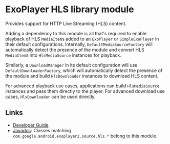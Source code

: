# ExoPlayer HLS library module #

Provides support for HTTP Live Streaming (HLS) content.

Adding a dependency to this module is all that's required to enable playback of
HLS `MediaItem`s added to an `ExoPlayer` or `SimpleExoPlayer` in their default
configurations. Internally, `DefaultMediaSourceFactory` will automatically
detect the presence of the module and convert HLS `MediaItem`s into
`HlsMediaSource` instances for playback.

Similarly, a `DownloadManager` in its default configuration will use
`DefaultDownloaderFactory`, which will automatically detect the presence of
the module and build `HlsDownloader` instances to download HLS content.

For advanced playback use cases, applications can build `HlsMediaSource`
instances and pass them directly to the player. For advanced download use cases,
`HlsDownloader` can be used directly.

## Links ##

* [Developer Guide][].
* [Javadoc][]: Classes matching `com.google.android.exoplayer2.source.hls.*`
  belong to this module.

[Developer Guide]: https://exoplayer.dev/hls.html
[Javadoc]: https://exoplayer.dev/doc/reference/index.html
